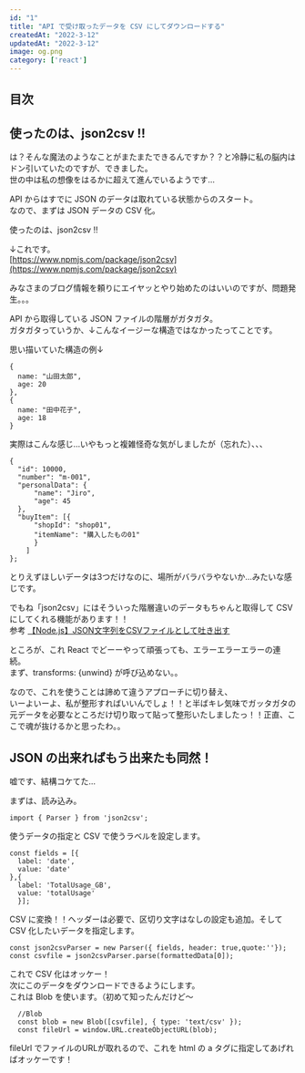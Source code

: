 ```yaml
---
id: "1"
title: "API で受け取ったデータを CSV にしてダウンロードする"
createdAt: "2022-3-12"
updatedAt: "2022-3-12"
image: og.png
category: ['react']
---
```


## 目次

## 使ったのは、json2csv !!

は？そんな魔法のようなことがまたまたできるんですか？？と冷静に私の脳内はドン引いていたのですが、できました。  
世の中は私の想像をはるかに超えて進んでいるようです…

API からはすでに JSON のデータは取れている状態からのスタート。  
なので、まずは JSON データの CSV 化。  

使ったのは、json2csv !!

↓これです。  
[https://www.npmjs.com/package/json2csv](https://www.npmjs.com/package/json2csv)


みなさまのブログ情報を頼りにエイヤッとやり始めたのはいいのですが、問題発生。。。

API から取得している JSON ファイルの階層がガタガタ。  
ガタガタっていうか、↓こんなイージーな構造ではなかったってことです。

思い描いていた構造の例↓

    {
      name: "山田太郎",
      age: 20
    },
    {
      name: "田中花子",
      age: 18
    }

実際はこんな感じ…いやもっと複雑怪奇な気がしましたが（忘れた）、、、

    {
      "id": 10000,
      "number": "m-001",
      "personalData": {
          "name": "Jiro",
          "age": 45
      },
      "buyItem": [{
          "shopId": "shop01",
          "itemName": "購入したもの01"
          }
        ]
    };

とりえずほしいデータは3つだけなのに、場所がバラバラやないか…みたいな感じです。  

でもね「json2csv」にはそういった階層違いのデータもちゃんと取得して CSV にしてくれる機能があります！！  
参考 [【Node.js】JSON文字列をCSVファイルとして吐き出す](https://qiita.com/kum44/items/d11f97ecee3e46d3195d)  

ところが、これ React でどーーやって頑張っても、エラーエラーエラーの連続。  
まず、transforms: {unwind}  が呼び込めない。。

なので、これを使うことは諦めて違うアプローチに切り替え、  
いーよいーよ、私が整形すればいいんでしょ！！と半ばキレ気味でガッタガタの元データを必要なところだけ切り取って貼って整形いたしましたっ！！正直、ここで魂が抜けるかと思ったわ。。

## JSON の出来ればもう出来たも同然！

嘘です、結構コケてた…

まずは、読み込み。

    import { Parser } from 'json2csv';


使うデータの指定と CSV で使うラベルを設定します。

    const fields = [{
      label: 'date',
      value: 'date'
    },{
      label: 'TotalUsage_GB',
      value: 'totalUsage'
      }];

CSV に変換！！ヘッダーは必要で、区切り文字はなしの設定も追加。そして CSV 化したいデータを指定します。

    const json2csvParser = new Parser({ fields, header: true,quote:''});
    const csvfile = json2csvParser.parse(formattedData[0]);

これで CSV 化はオッケー！  
次にこのデータをダウンロードできるようにします。  
これは Blob を使います。（初めて知ったんだけど～

      //Blob
      const blob = new Blob([csvfile], { type: 'text/csv' });
      const fileUrl = window.URL.createObjectURL(blob);

fileUrl でファイルのURLが取れるので、これを html の a タグに指定してあげればオッケーです！
